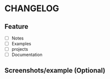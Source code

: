 # CHANGELOG
<!-- Add your changes here -->



<!-- --------------------- -->
## Feature

- [ ] Notes
- [ ] Examples
- [ ] projects
- [ ] Documentation

## Screenshots/example (Optional)
